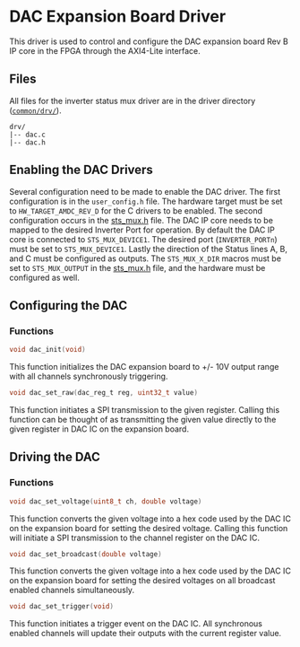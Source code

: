 # DAC Expansion Board Driver

This driver is used to control and configure the DAC expansion board Rev B IP core in the FPGA through the AXI4-Lite interface.

## Files
All files for the inverter status mux driver are in the driver directory ([`common/drv/`](/sdk/bare/common/drv/)).

```
drv/
|-- dac.c
|-- dac.h
```

## Enabling the DAC Drivers

Several configuration need to be made to enable the DAC driver. The first configuration is in the `user_config.h` file. The hardware target must be set to `HW_TARGET_AMDC_REV_D` for the C drivers to be enabled. The second configuration occurs in the [sts_mux.h](Status-Mux.md) file. The DAC IP core needs to be mapped to the desired Inverter Port for operation. By default the DAC IP core is connected to `STS_MUX_DEVICE1`. The desired port (`INVERTER_PORTn`) must be set to `STS_MUX_DEVICE1`. Lastly the direction of the Status lines A, B, and C must be configured as outputs. The `STS_MUX_X_DIR` macros must be set to `STS_MUX_OUTPUT` in the [sts_mux.h](Status-Mux.md) file, and the hardware must be configured as well.

## Configuring the DAC
### Functions
```C
void dac_init(void)
```

This function initializes the DAC expansion board to +/- 10V output range with all channels synchronously triggering.

```C
void dac_set_raw(dac_reg_t reg, uint32_t value)
```

This function initiates a SPI transmission to the given register. Calling this function can be thought of as transmitting the given value directly to the given register in DAC IC on the expansion board.

## Driving the DAC
### Functions
```C
void dac_set_voltage(uint8_t ch, double voltage)
```

This function converts the given voltage into a hex code used by the DAC IC on the expansion board for setting the desired voltage. Calling this function will initiate a SPI transmission to the channel register on the DAC IC.

```C
void dac_set_broadcast(double voltage)
```

This function converts the given voltage into a hex code used by the DAC IC on the expansion board for setting the desired voltages on all broadcast enabled channels simultaneously.

```C
void dac_set_trigger(void)
```

This function initiates a trigger event on the DAC IC. All synchronous enabled channels will update their outputs with the current register value. 
